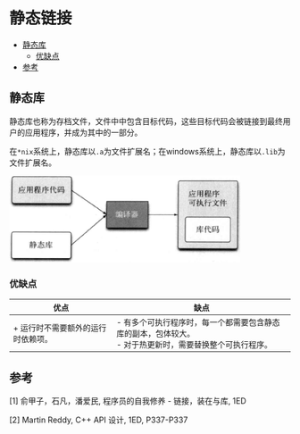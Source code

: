 # 静态链接

<!-- vim-markdown-toc GFM -->

* [静态库](#静态库)
    - [优缺点](#优缺点)
* [参考](#参考)

<!-- vim-markdown-toc -->



## 静态库

静态库也称为存档文件，文件中中包含目标代码，这些目标代码会被链接到最终用户的应用程序，并成为其中的一部分。

在`*nix`系统上，静态库以`.a`为文件扩展名；在windows系统上，静态库以`.lib`为文件扩展名。

![static_link_compile](res/static_link_compile.png)

### 优缺点

| 优点                                   | 缺点                                                         |
| -------------------------------------- | ------------------------------------------------------------ |
| + 运行时不需要额外的运行时依赖项。<br> | - 有多个可执行程序时，每一个都需要包含静态库的副本，包体较大。<br>- 对于热更新时，需要替换整个可执行程序。 |



## 参考

[1] 俞甲子，石凡，潘爱民, 程序员的自我修养 - 链接，装在与库, 1ED

[2] Martin Reddy, C++ API 设计, 1ED,  P337-P337
